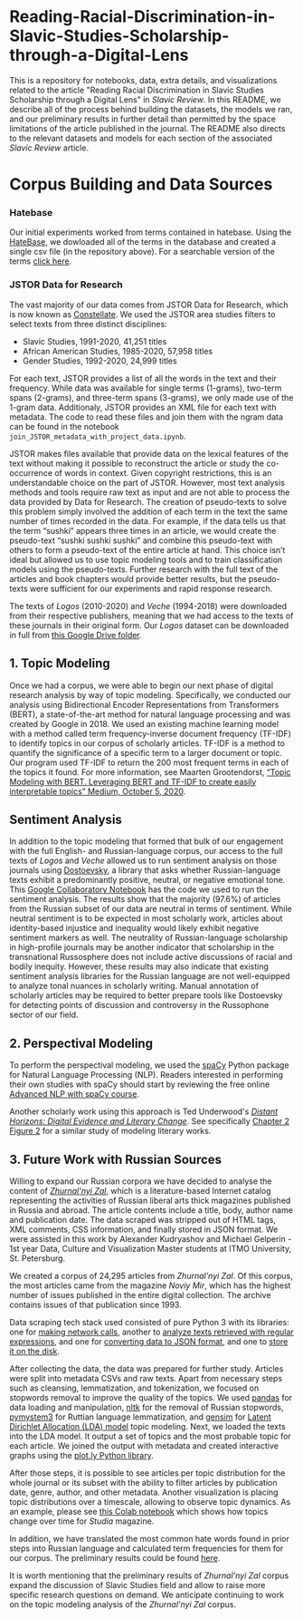 # Reading-Racial-Discrimination-in-Slavic-Studies-Scholarship-through-a-Digital-Lens

This is a repository for notebooks, data, extra details, and visualizations related to the article "Reading Racial Discrimination in Slavic Studies Scholarship through a Digital Lens" in *Slavic Review*. In this README, we describe all of the process behind building the datasets, the models we ran, and our preliminary results in further detail than permitted by the space limitations of the article published in the journal. The README also directs to the relevant datasets and models for each section of the associated *Slavic Review* article. 

# Corpus Building and Data Sources

### Hatebase 

Our initial experiments worked from terms contained in hatebase.  Using the [HateBase](https://github.com/hatebase/Hatebase-API-Docs), we dowloaded all of the terms in the database and created a single csv file (in the repository above).  For a searchable version of the terms [click here](https://flatgithub.com/Russian-NLP/Reading-Racial-Discrimination-in-Slavic-Studies-Scholarship/0_preliminary_approaches?filename=0_preliminary_approaches%2Fhatebase.csv&filters=&sha=d2b4f6e4ff3d94816b13071483d7e52b8fccc457&sort=&stickyColumnName=).  

### JSTOR Data for Research

The vast majority of our data comes from JSTOR Data for Research, which is now known as [Constellate](https://constellate.org/browse/jstor-subjects).  We used the JSTOR area studies filters to select texts from three distinct disciplines:
- Slavic Studies, 1991-2020, 41,251 titles
- African American Studies, 1985-2020, 57,958 titles  
- Gender Studies, 1992-2020, 24,999 titles 

For each text, JSTOR provides a list of all the words in the text and their frequency. While data was available for single terms (1-grams), two-term spans (2-grams), and three-term spans (3-grams), we only made use of the 1-gram data. Additionaly, JSTOR provides an XML file for each text with metadata.  The code to read these files and join them with the ngram data can be found in the notebook `join_JSTOR_metadata_with_project_data.ipynb`. 


JSTOR makes files available that provide data on the lexical features of the text without making it possible to reconstruct the article or study the co-occurrence of words in context. Given copyright restrictions, this is an understandable choice on the part of JSTOR. However, most text analysis methods and tools require raw text as input and are not able to process the data provided by Data for Research. The creation of pseudo-texts to solve this problem simply involved the addition of each term in the text the same number of times recorded in the data. For example, if the data tells us that the  term “sushki” appears three times in an article, we would create the pseudo-text “sushki sushki sushki” and combine this pseudo-text with others to form a pseudo-text of the entire article at hand. This choice isn’t ideal but allowed us to use topic modeling tools and to train classification models using the pseudo-texts.  Further research with the full text of the articles and book chapters would provide better results, but the pseudo-texts were sufficient for our experiments and rapid response research.

The texts of *Logos* (2010-2020) and *Veche* (1994-2018) were downloaded from their respective publishers, meaning that we had access to the texts of these journals in their original form. Our *Logos* dataset can be downloaded in full from [this Google Drive folder](https://drive.google.com/drive/folders/1XkDAaBmx2GEUTRNvbawYNX4KHmtn6U9P). 

## 1. Topic Modeling

Once we had a corpus, we were able to begin our next phase of digital research analysis by way of topic modeling. Specifically, we conducted our analysis using Bidirectional Encoder Representations from Transformers (BERT), a state-of-the-art method for natural language processing and was created by Google in 2018. We used an existing machine learning model with a method called term frequency-inverse document frequency (TF-IDF) to identify topics in our corpus of scholarly articles. TF-IDF is a method to quantify the significance of a specific term to a larger document or topic. Our program used TF-IDF to return the 200 most frequent terms in each of the topics it found. For more information, see Maarten Grootendorst, [“Topic Modeling with BERT. Leveraging BERT and TF-IDF to create easily interpretable topics” Medium, October 5, 2020](https://github.com/MaartenGr/BERTopic).  


## Sentiment Analysis

In addition to the topic modeling that formed that bulk of our engagement with the full English- and Russian-language corpus, our access to the full texts of *Logos* and *Veche* allowed us to run sentiment analysis on those journals using [Dostoevsky](https://pypi.org/project/dostoevsky/), a library that asks whether Russian-language texts exhibit a predominantly positive, neutral, or negative emotional tone. This [Google Collaboratory Notebook](https://colab.research.google.com/drive/14fyxLfmQy6C2kZnZKZlOfbyTEwNpe-i9?usp=sharing) has the code we used to run the sentiment analysis. The results show that the majority (97.6%) of articles from the Russian subset of our data are neutral in terms of sentiment. While neutral sentiment is to be expected in most scholarly work, articles about identity-based injustice and inequality would likely exhibit negative sentiment markers as well. The neutrality of Russian-language scholarship in high-profile journals may be another indicator that scholarship in the transnational Russosphere does not include active discussions of racial and bodily inequity. However, these results may also indicate that existing sentiment analysis libraries for the Russian language are not well-equipped to analyze tonal nuances in scholarly writing. Manual annotation of scholarly articles may be required to better prepare tools like Dostoevsky for detecting points of discussion and controversy in the Russophone sector of our field.


## 2. Perspectival Modeling

To perform the perspectival modeling, we used the [spaCy](https://spacy.io/) Python package for Natural Language Processing (NLP). Readers interested in performing their own studies with spaCy should start by reviewing the free online [Advanced NLP with spaCy course](https://course.spacy.io/en/).

Another scholarly work using this approach is Ted Underwood's [*Distant Horizons: Digital Evidence and Literary Change*](https://www.google.com/books/edition/Distant_Horizons/X1qEDwAAQBAJ?hl=en&gbpv=0). See specifically [Chapter 2 Figure 2]((https://raw.githubusercontent.com/tedunderwood/horizon/master/chapter2/images/C2Fig2allSF.jpg)) for a similar study of modeling literary works. 


## 3. Future Work with Russian Sources

Willing to expand our Russian corpora we have decided to analyse the content of [*Zhurnal'nyi Zal*](https://magazines.gorky.media/), which is a literature-based Internet catalog representing the activities of Russian liberal arts thick magazines published in Russia and abroad. The article contents include a title, body, author name and publication date. The data scraped was stripped out of HTML tags, XML comments, CSS information, and finally stored in JSON format. We were assisted in this work by Alexander Kudryashov and Michael Gelperin - 1st year Data, Culture and Visualization Master students at ITMO University, St. Petersburg.

We created a corpus of 24,295 articles from *Zhurnal’nyi Zal*. Of this corpus, the most articles came from the magazine *Noviy Mir*, which has the highest number of issues published in the entire digital collection. The archive contains issues of that publication since 1993.

Data scraping tech stack used consisted of pure Python 3 with its libraries: one for [making network calls](https://pypi.org/project/requests/), another to [analyze texts retrieved with regular expressions](https://docs.python.org/3/library/re.html), and one for [converting data to JSON format](https://docs.python.org/3/library/json.html), and one to [store it on the disk](https://docs.python.org/3/library/os.html).

After collecting the data, the data was prepared for further study. Articles were split into metadata CSVs and raw texts. Apart from necessary steps such as cleansing, lemmatization, and tokenization, we focused on stopwords removal to improve the quality of the topics. We used [pandas](https://pandas.pydata.org/) for data loading and manipulation, [nltk](https://www.nltk.org/) for the removal of Russian stopwords, [pymystem3](https://pypi.org/project/pymystem3/) for Ruttian language lemmatization, and [gensim](https://radimrehurek.com/gensim/) for [Latent Dirichlet Allocation (LDA) model](https://towardsdatascience.com/topic-modeling-and-latent-dirichlet-allocation-in-python-9bf156893c24) topic modeling. Next, we loaded the texts into the LDA model. It output a set of topics and the most probable topic for each article. We joined the output with metadata and created interactive graphs using the [plot.ly Python library](https://plotly.com/python/).

After those steps, it is possible to see articles per topic distribution for the whole journal or its subset with the ability to filter articles by publication date, genre, author, and other metadata. Another visualization is placing topic distributions over a timescale, allowing to observe topic dynamics. As an example, please see [this Colab notebook](https://colab.research.google.com/drive/1h2Mmij4x7A_ujuwa5TgrZz0W96kpmkVH#scrollTo=SezSKgn8XPhK) which shows how topics change over time for *Studia* magazine.

In addition, we have translated the most common hate words found in prior steps into Russian language and calculated term frequencies for them for our corpus. The preliminary results could be found [here](https://colab.research.google.com/drive/1h2Mmij4x7A_ujuwa5TgrZz0W96kpmkVH#scrollTo=SezSKgn8XPhK).

It is worth mentioning that the preliminary results of *Zhurnal'nyi Zal* corpus expand the discussion of Slavic Studies field and allow to raise more specific research questions on demand. We anticipate continuing to work on the topic modeling analysis of the *Zhurnal'nyi Zal* corpus. 

